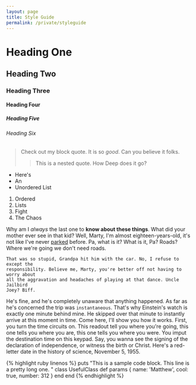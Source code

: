 ```yaml
---
layout: page
title: Style Guide
permalink: /private/styleguide
---
```


# Heading One

## Heading Two

### Heading Three

#### Heading Four

##### Heading Five

###### Heading Six

> Check out my block quote. It
> is so *good*. Can you believe it
> folks.
>
> > This is a nested quote. How
> > Deep does it go?



* Here's
* An
* Unordered List

1. Ordered
2. Lists
3. Fight
4. The Chaos

Why am I *always* the last one to **know about these things**. What did your mother
ever see in that kid? Well, Marty, I'm almost eighteen-years-old, it's not
like I've never [parked](http://www.urbandictionary.com/define.php?term=parking) before. Pa, what
is it? What is it, Pa? Roads? Where we're going we don't need roads.

```
That was so stupid, Grandpa hit him with the car. No, I refuse to except the
responsibility. Believe me, Marty, you're better off not having to worry about
all the aggravation and headaches of playing at that dance. Uncle Jailbird
Joey? Biff.
```

He's fine, and he's completely unaware that anything happened. As far as he's
concerned the trip was `instantaneous`. That's why Einstein's watch is exactly
one minute behind mine. He skipped over that minute to instantly arrive at
this moment in time. Come here, I'll show you how it works. First, you turn
the time circuits on. This readout tell you where you're going, this one tells
you where you are, this one tells you where you were. You imput the
destination time on this keypad. Say, you wanna see the signing of the
declaration of independence, or witness the birth or Christ. Here's a
red-letter date in the history of science, November 5, 1955.

{% highlight ruby linenos %}
puts "This is a sample code block. This line is a pretty long one. "
class UsefulClass
  def params
    {
      name: 'Matthew',
      cool: true,
      number: 312
    }
  end
end
{% endhighlight %}



